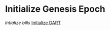 # Initialize Genesis Epoch

*Intialize bills* [Initialize DART](/documents/network_setup/initialize_dart.md)


